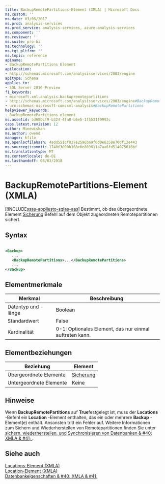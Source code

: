 ```yaml
---
title: BackupRemotePartitions-Element (XMLA) | Microsoft Docs
ms.custom: ''
ms.date: 03/06/2017
ms.prod: analysis-services
ms.prod_service: analysis-services, azure-analysis-services
ms.component: ''
ms.reviewer: ''
ms.suite: pro-bi
ms.technology: ''
ms.tgt_pltfrm: ''
ms.topic: reference
apiname:
- BackupRemotePartitions Element
apilocation:
- http://schemas.microsoft.com/analysisservices/2003/engine
apitype: Schema
applies_to:
- SQL Server 2016 Preview
f1_keywords:
- microsoft.xml.analysis.backupremotepartitions
- http://schemas.microsoft.com/analysisservices/2003/engine#BackupRemotePartitions
- urn:schemas-microsoft-com:xml-analysis#BackupRemotePartitions
helpviewer_keywords:
- BackupRemotePartitions element
ms.assetid: bd68bcf9-b324-4fa8-b6e5-1f5531f9992c
caps.latest.revision: 12
author: Minewiskan
ms.author: owend
manager: kfile
ms.openlocfilehash: 4add551cf037e2596ba9f0d0e8358e70df13e443
ms.sourcegitcommit: 1740f3090b168c0e809611a7aa6fd514075616bf
ms.translationtype: MT
ms.contentlocale: de-DE
ms.lasthandoff: 05/03/2018
---
```

# <a name="backupremotepartitions-element-xmla"></a>BackupRemotePartitions-Element (XMLA)
[!INCLUDE[ssas-appliesto-sqlas-aas](../../../includes/ssas-appliesto-sqlas-aas.md)]
  Bestimmt, ob das übergeordnete Element [Sicherung](../../../analysis-services/xmla/xml-elements-commands/backup-element-xmla.md) Befehl auf dem Objekt zugeordneten Remotepartitionen sichert.  
  
## <a name="syntax"></a>Syntax  
  
```xml  
  
<Backup>  
   ...  
   <BackupRemotePartitions>...</BackupRemotePartitions>  
   ...  
</Backup>  
```  
  
## <a name="element-characteristics"></a>Elementmerkmale  
  
|Merkmal|Beschreibung|  
|--------------------|-----------------|  
|Datentyp und -länge|Boolean|  
|Standardwert|False|  
|Kardinalität|0-1: Optionales Element, das nur einmal auftreten kann.|  
  
## <a name="element-relationships"></a>Elementbeziehungen  
  
|Beziehung|Element|  
|------------------|-------------|  
|Übergeordnete Elemente|[Sicherung](../../../analysis-services/xmla/xml-elements-commands/backup-element-xmla.md)|  
|Untergeordnete Elemente|Keine|  
  
## <a name="remarks"></a>Hinweise  
 Wenn **BackupRemotePartitions** auf **True**festgelegt ist, muss der **Locations** -Befehl ein **Location** -Element enthalten, das ein oder mehrere **Backup** -Element(e) enthält. Ansonsten tritt ein Fehler auf. Weitere Informationen zum Sichern und Wiederherstellen von Remotepartitionen finden Sie unter [sichern, wiederherstellen, und Synchronisieren von Datenbanken & #40; XMLA & #41; ](../../../analysis-services/multidimensional-models-scripting-language-assl-xmla/backing-up-restoring-and-synchronizing-databases-xmla.md).  
  
## <a name="see-also"></a>Siehe auch  
 [Locations-Element &#40;XMLA&#41;](../../../analysis-services/xmla/xml-elements-properties/locations-element-xmla.md)   
 [Location-Element &#40;XMLA&#41;](../../../analysis-services/xmla/xml-elements-properties/location-element-xmla.md)   
 [Datenbankeigenschaften & #40; XMLA & #41;](../../../analysis-services/xmla/xml-elements-properties/xml-elements-properties.md)  
  
  
